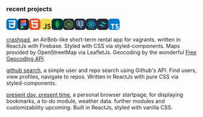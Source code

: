 
### recent projects

<img width="30px" src="https://github.com/tandpfun/skill-icons/raw/main/icons/CSS.svg"><img width="30px" src="https://github.com/tandpfun/skill-icons/raw/main/icons/Figma-Dark.svg"><img width="30px" src="https://github.com/tandpfun/skill-icons/raw/main/icons/HTML.svg"><img width="30px" src="https://github.com/tandpfun/skill-icons/raw/main/icons/JavaScript.svg"><img width="30px" src="https://github.com/tandpfun/skill-icons/raw/main/icons/MongoDB.svg"><img width="30px" src="https://github.com/tandpfun/skill-icons/raw/main/icons/NodeJS-Dark.svg"><img width="30px" src="https://github.com/tandpfun/skill-icons/raw/main/icons/PostgreSQL-Dark.svg"><img width="30px" src="https://github.com/tandpfun/skill-icons/raw/main/icons/React-Dark.svg"><img width="30px" src="https://github.com/tandpfun/skill-icons/raw/main/icons/TailwindCSS-Dark.svg"><img width="30px" src="https://github.com/tandpfun/skill-icons/raw/main/icons/TypeScript.svg">

[crashpad](https://crashpad.vercel.app), an AirBnb-like short-term rental app for vagrants, written in ReactJs with Firebase. Styled with CSS via styled-components. Maps provided by OpenStreetMap via LeafletJs. Geocoding by the wonderful [Free Geocoding API](https://geocode.maps.co/).

[github search](https://timmy-github.herokuapp.com/), a simple user and repo search using Github's API. Find users, view profiles, navigate to repos. Written in ReactJs with pure CSS via styled-components.

[present day, present time](https://presentday.vercel.app/), a personal browser startpage, for displaying bookmarks, a to-do module, weather data. further modules and customizability upcoming. Built in ReactJs, styled with vanilla CSS.